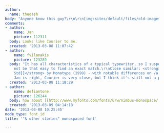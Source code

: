 ```yaml
---
author:
  name: thedash
body: "Anyone know this guy?\r\n\r\n[img:sites/default/files/old-images/facecream_4791.jpg]"
comments:
- author:
    name: Jan
    picture: 112311
  body: Looks like Courier to me.
  created: '2013-03-08 11:07:42'
- author:
    name: fvilanakis
    picture: 123289
  body: "It has all characteristics of a typical typewriter, so I suspect it will
    not be that easy to find an exact match.\r\nClose similar: <strong>[[http://www.findmyfont.com/index.php/fonts/font-preview?fset=Monotype&ffam=Cumberland%20Std%20-%20Regular&fid=4403ca70eda60ade3a9691dc9f579375&fsize=48&text=FACE%20CARE%20Tailor-Made%203-Level%20Moisturisation&wrap=2|Cumberland
    Std]]</strong> by Monotype (1999) - with notable differences on /a & /3\r\n\r\nPS:
    Jan is right, Courier is very close, but I think it's still not a perfect match."
  created: '2013-03-08 11:18:29'
- author:
    name: defiantone
    picture: 126244
  body: how about [[http://www.myfonts.com/fonts/urw/nimbus-monospace/|Nimbus Monospace]]?
  created: '2013-03-09 04:14:18'
date: '2013-03-08 10:25:45'
node_type: font_id
title: '"& other stories" monospaced font'

---
```

